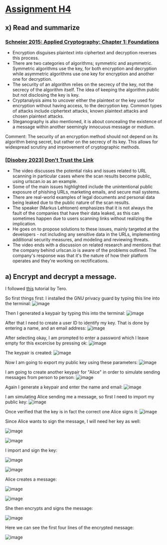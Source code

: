 # [Assignment H4](https://terokarvinen.com/2024/information-security-2024-spring/#h4-etaoin)

## x) Read and summarize

### [Schneier 2015: Applied Cryptography: Chapter 1: Foundations](https://learning.oreilly.com/library/view/applied-cryptography-protocols/9781119096726/08_chap01.html#chap01-sec001)

- Encryption disguises plaintext into ciphertext and decryption reverses this process.
- There are two categories of algorithms; symmetric and asymmetric. Symmetric algorithms use the key, for both encryption and decryption while asymmetric algorithms use one key for encryption and another one for decryption.
- The security of an algorithm relies on the secrecy of the key, not the secrecy of the algorithm itself. The idea of keeping the algorithm public but not disclosing the key is key.
- Cryptanalysis aims to uncover either the plaintext or the key used for encryption without having access, to the decryption key. Common types of attacks include ciphertext attacks, known plaintext attacks and chosen plaintext attacks.
- Steganography is also mentioned, it is about concealing the existence of a message within another seemingly innocuous message or medium.

Comment: The security of an encryption method should not depend on its algorithm being secret, but rather on the secrecy of its key. This allows for widespread scrutiny and improvement of cryptographic methods.

### [[Disobey 2023] Don't Trust the Link](https://www.youtube.com/watch?v=iluhSh4E2r8)

- The video discusses the potential risks and issues related to URL scanning in particular cases where the scan results become public, using urlscan.io as an example.
- Some of the main issues highlighted include the unintentional public exposure of phishing URLs, marketing emails, and secure mail systems.
- There are real-world examples of legal documents and personal data being leaked due to the public nature of the scan results.
- The speaker (Markus Lehtonen) emphasizes that it is not always the fault of the companies that have their data leaked, as this can sometimes happen due to users scanning links without realizing the implication.
- He goes on to propose solutions to these issues, mainly targeted at the developers - not including any sensitive data in the URLs, implementing additional security measures, and modeling and reviewing threats.
- The video ends with a discussion on related research and mentions that the company behind urlscan.io is aware of the problems outlined. The company's response was that it's the nature of how their platform operates and they're working on rectifications.

## a) Encrypt and decrypt a message. 

I followed [this](https://terokarvinen.com/2023/pgp-encrypt-sign-verify/) tutorial by Tero.

So first things first: I installed the GNU privacy guard by typing this line into the terminal: 
![image](https://github.com/roopeti/infosec_2024/assets/113911074/0be97594-55fe-454e-9208-4ad9520ccaae)

Then I generated a keypair by typing this into the terminal:
![image](https://github.com/roopeti/infosec_2024/assets/113911074/753c7134-c36c-4bb6-868f-d6a59b972cbc)

After that I need to create a user ID to identify my key. That is done by entering a name, and an email address:
![image](https://github.com/roopeti/infosec_2024/assets/113911074/39452f30-c40e-4888-986b-62bc9b4c1424)

After selecting okay, I am prompted to enter a password which I leave empty for this excercise by pressing ok: 
![image](https://github.com/roopeti/infosec_2024/assets/113911074/5f535426-59b6-4e7e-a9c9-fa7ba9edb563)

The keypair is created: 
![image](https://github.com/roopeti/infosec_2024/assets/113911074/341a8260-bb7d-4353-b616-50d99fa999ac)

Now I am going to export my public key using these parameters: 
![image](https://github.com/roopeti/infosec_2024/assets/113911074/7aca74d1-c929-4741-881b-75c2e79072f2)

I am going to create another keypair for "Alice" in order to simulate sending messages from person to person: 
![image](https://github.com/roopeti/infosec_2024/assets/113911074/d0a3d007-675c-442e-b170-6b0340c4525d)

Again I generate a keypair and enter the name and email: 
![image](https://github.com/roopeti/infosec_2024/assets/113911074/9ab5d411-8867-4aed-8a22-73ae124d6d42)

I am simulating Alice sending me a message, so first I need to import my public key: 
![image](https://github.com/roopeti/infosec_2024/assets/113911074/d4622793-901d-4f69-a69b-a723346a8b2d)

Once verified that the key is in fact the correct one Alice signs it: 
![image](https://github.com/roopeti/infosec_2024/assets/113911074/1abc651b-f9b5-4d83-8029-a40d0b42cb73)

Since Alice wants to sign the message, I will need her key as well: 

![image](https://github.com/roopeti/infosec_2024/assets/113911074/c08b18ec-75a7-40e4-ad61-2c2a428ff11d)

![image](https://github.com/roopeti/infosec_2024/assets/113911074/322e95a6-2d8b-4137-b55c-1e9a12fd975c)

I import and sign the key: 

![image](https://github.com/roopeti/infosec_2024/assets/113911074/2a060791-d58f-4e29-8cac-df2085f93782)

![image](https://github.com/roopeti/infosec_2024/assets/113911074/d2d6840c-e2b8-48cf-96d7-514837a4819b)

Alice creates a message: 

![image](https://github.com/roopeti/infosec_2024/assets/113911074/51ec20a2-0394-4fd4-b7be-f74cf4c0b617)

![image](https://github.com/roopeti/infosec_2024/assets/113911074/3f314167-e681-42d2-b9ee-a652160674be)

She then encrypts and signs the message: 

![image](https://github.com/roopeti/infosec_2024/assets/113911074/ec45a201-a7e2-4723-af5c-460c94a93f87)

Here we can see the first four lines of the encrypted message:

![image](https://github.com/roopeti/infosec_2024/assets/113911074/c3444bc8-47d0-413a-a472-cb340914d698)
